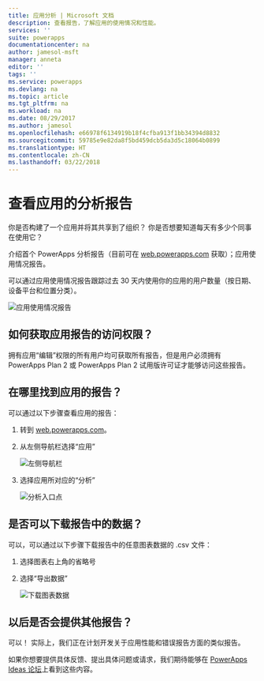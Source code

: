 ```yaml
---
title: 应用分析 | Microsoft 文档
description: 查看报告，了解应用的使用情况和性能。
services: ''
suite: powerapps
documentationcenter: na
author: jamesol-msft
manager: anneta
editor: ''
tags: ''
ms.service: powerapps
ms.devlang: na
ms.topic: article
ms.tgt_pltfrm: na
ms.workload: na
ms.date: 08/29/2017
ms.author: jamesol
ms.openlocfilehash: e66978f6134919b18f4cfba913f1bb34394d8832
ms.sourcegitcommit: 59785e9e82da8f5bd459dcb5da3d5c18064b0899
ms.translationtype: HT
ms.contentlocale: zh-CN
ms.lasthandoff: 03/22/2018
---
```

# <a name="view-analytics-reports-for-your-app"></a>查看应用的分析报告
你是否构建了一个应用并将其共享到了组织？  你是否想要知道每天有多少个同事在使用它？

介绍首个 PowerApps 分析报告（目前可在 [web.powerapps.com](https://web.powerapps.com) 获取）；应用使用情况报告。

可以通过应用使用情况报告跟踪过去 30 天内使用你的应用的用户数量（按日期、设备平台和位置分类）。

![应用使用情况报告](./media/app-analytics/analytics.png)

## <a name="how-do-i-get-access-to-my-apps-reports"></a>如何获取应用报告的访问权限？
拥有应用“编辑”权限的所有用户均可获取所有报告，但是用户必须拥有 PowerApps Plan 2 或 PowerApps Plan 2 试用版许可证才能够访问这些报告。

## <a name="where-do-i-find-my-apps-reports"></a>在哪里找到应用的报告？
可以通过以下步骤查看应用的报告：

1. 转到 [web.powerapps.com](https://web.powerapps.com)。
2. 从左侧导航栏选择“应用”
   
    ![左侧导航栏](./media/app-analytics/left-nav.png)
3. 选择应用所对应的“分析”
   
    ![分析入口点](./media/app-analytics/analytics-entry-point.png)

## <a name="can-i-download-the-data-behind-my-reports"></a>是否可以下载报告中的数据？
可以，可以通过以下步骤下载报告中的任意图表数据的 .csv 文件：

1. 选择图表右上角的省略号
2. 选择“导出数据”
   
    ![下载图表数据](./media/app-analytics/analytics-download.png)

## <a name="are-there-going-to-be-any-other-reports"></a>以后是否会提供其他报告？
可以！ 实际上，我们正在计划开发关于应用性能和错误报告方面的类似报告。

如果你想要提供具体反馈、提出具体问题或请求，我们期待能够在 [PowerApps Ideas 论坛](https://powerusers.microsoft.com/t5/PowerApps-Ideas/idb-p/PowerAppsIdeas)上看到这些内容。

